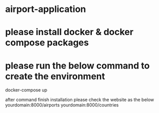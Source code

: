 # airport-application
# please install docker & docker compose packages 
# please run the below command to create the environment 
 docker-compose up

after command finish installation please check the website as the below 
yourdomain:8000/airports
yourdomain:8000/countries 
